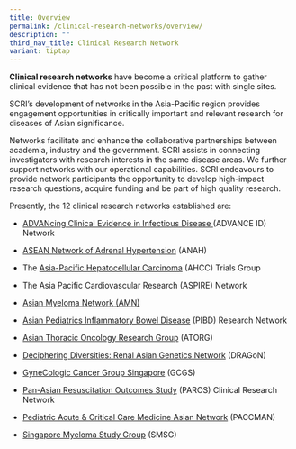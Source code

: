 ```yaml
---
title: Overview
permalink: /clinical-research-networks/overview/
description: ""
third_nav_title: Clinical Research Network
variant: tiptap
---
```

<p><strong>Clinical research networks</strong> have become a critical platform
to gather clinical evidence that has not been possible in the past with
single sites.</p>
<p>SCRI’s development of networks in the Asia-Pacific region provides engagement
opportunities in critically important and relevant research for diseases
of Asian significance.</p>
<p>Networks facilitate and enhance the collaborative partnerships between
academia, industry and the government. SCRI assists in connecting investigators
with research interests in the same disease areas. We further support networks
with our operational capabilities. SCRI endeavours to provide network participants
the opportunity to develop high-impact research questions, acquire funding
and be part of high quality research.</p>
<p>Presently, the 12 clinical research networks established are:</p>
<ul data-tight="true" class="tight">
<li>
<p><a href="https://www.advance-id.network/" rel="noopener noreferrer nofollow" target="_blank">ADVANcing Clinical Evidence in Infectious Disease </a>(ADVANCE
ID) Network</p>
</li>
<li>
<p><a href="/national-coordinating-body/clinical-research-network/anah/" rel="noopener noreferrer nofollow" target="_blank">ASEAN Network of Adrenal Hypertension</a> (ANAH)</p>
</li>
<li>
<p>The <a href="/clinical-research-networks/ahcc/" rel="noopener noreferrer nofollow" target="_blank">Asia-Pacific Hepatocellular Carcinoma</a> (AHCC)
Trials Group</p>
</li>
<li>
<p>The Asia Pacific Cardiovascular Research (ASPIRE) Network</p>
</li>
<li>
<p><a href="https://www.myeloma.org/asian-myeloma-network" rel="noopener noreferrer nofollow" target="_blank">Asian Myeloma Network&nbsp;(AMN)</a>
</p>
</li>
<li>
<p><a href="/clinical-research-networks/pibd/" rel="noopener noreferrer nofollow" target="_blank">Asian Pediatrics Inflammatory Bowel Disease</a> (PIBD)
Research Network</p>
</li>
<li>
<p><a href="/clinical-research-networks/atorg/" rel="noopener noreferrer nofollow" target="_blank">Asian Thoracic Oncology Research Group</a> (ATORG)</p>
</li>
<li>
<p><a href="/clinical-research-networks/dragon/" rel="noopener noreferrer nofollow" target="_blank">Deciphering Diversities: Renal Asian Genetics Network</a> (DRAGoN)</p>
</li>
<li>
<p><a href="/national-coordinating-body/clinical-research-network/gcgs/" rel="noopener noreferrer nofollow" target="_blank">GyneCologic Cancer Group Singapore</a> (GCGS)</p>
</li>
<li>
<p><a href="/national-coordinating-body/clinical-research-network/paros/" rel="noopener noreferrer nofollow" target="_blank">Pan-Asian Resuscitation Outcomes Study</a> (PAROS)
Clinical Research Network</p>
</li>
<li>
<p><a href="/national-coordinating-body/clinical-research-network/paccman/" rel="noopener noreferrer nofollow" target="_blank">Pediatric Acute &amp; Critical Care Medicine Asian Network</a> (PACCMAN)</p>
</li>
<li>
<p><a href="/national-coordinating-body/clinical-research-network/smsg/" rel="noopener noreferrer nofollow" target="_blank">Singapore Myeloma Study Group</a> (SMSG)</p>
</li>
</ul>
<p></p>